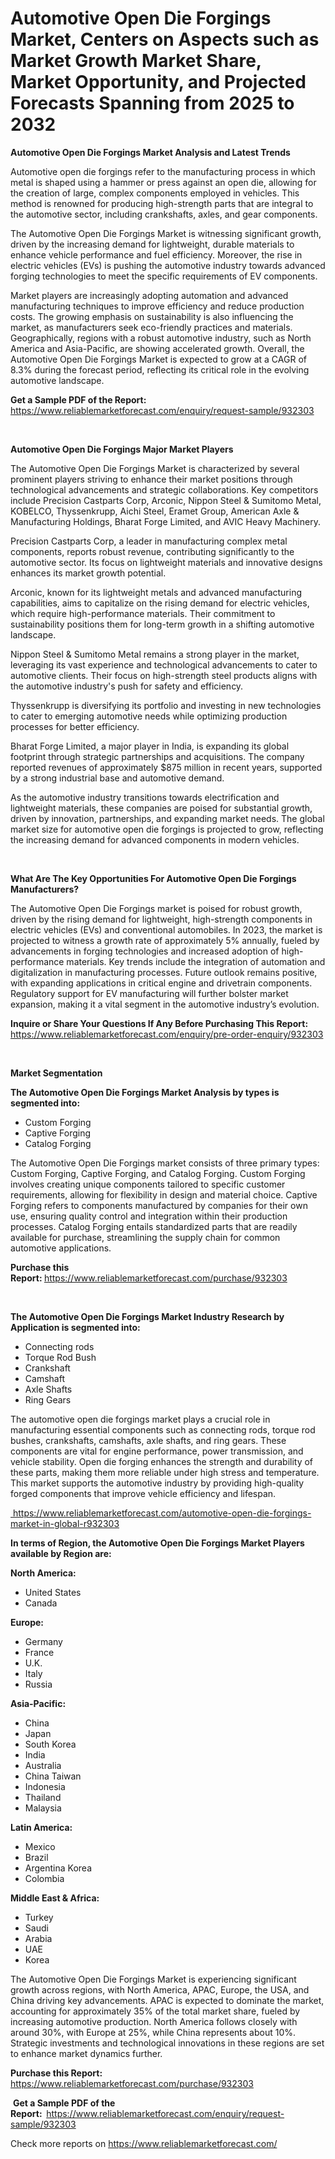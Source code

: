 <p><h1>Automotive Open Die Forgings Market, Centers on Aspects such as Market Growth Market Share, Market Opportunity, and Projected Forecasts Spanning from 2025 to 2032</h1></p><p><strong>Automotive Open Die Forgings Market Analysis and Latest Trends</strong></p>
<p><p>Automotive open die forgings refer to the manufacturing process in which metal is shaped using a hammer or press against an open die, allowing for the creation of large, complex components employed in vehicles. This method is renowned for producing high-strength parts that are integral to the automotive sector, including crankshafts, axles, and gear components. </p><p>The Automotive Open Die Forgings Market is witnessing significant growth, driven by the increasing demand for lightweight, durable materials to enhance vehicle performance and fuel efficiency. Moreover, the rise in electric vehicles (EVs) is pushing the automotive industry towards advanced forging technologies to meet the specific requirements of EV components. </p><p>Market players are increasingly adopting automation and advanced manufacturing techniques to improve efficiency and reduce production costs. The growing emphasis on sustainability is also influencing the market, as manufacturers seek eco-friendly practices and materials. Geographically, regions with a robust automotive industry, such as North America and Asia-Pacific, are showing accelerated growth. Overall, the Automotive Open Die Forgings Market is expected to grow at a CAGR of 8.3% during the forecast period, reflecting its critical role in the evolving automotive landscape.</p></p>
<p><strong>Get a Sample PDF of the Report:&nbsp;</strong> <a href="https://www.reliablemarketforecast.com/enquiry/request-sample/932303?utm_campaign=2277&utm_medium=2&utm_source=Github&utm_content=ia&utm_term=21032025&utm_id=automotive-open-die-forgings">https://www.reliablemarketforecast.com/enquiry/request-sample/932303</a></p>
<p>&nbsp;</p>
<p><strong>Automotive Open Die Forgings Major Market Players</strong></p>
<p><p>The Automotive Open Die Forgings Market is characterized by several prominent players striving to enhance their market positions through technological advancements and strategic collaborations. Key competitors include Precision Castparts Corp, Arconic, Nippon Steel & Sumitomo Metal, KOBELCO, Thyssenkrupp, Aichi Steel, Eramet Group, American Axle & Manufacturing Holdings, Bharat Forge Limited, and AVIC Heavy Machinery.</p><p>Precision Castparts Corp, a leader in manufacturing complex metal components, reports robust revenue, contributing significantly to the automotive sector. Its focus on lightweight materials and innovative designs enhances its market growth potential.</p><p>Arconic, known for its lightweight metals and advanced manufacturing capabilities, aims to capitalize on the rising demand for electric vehicles, which require high-performance materials. Their commitment to sustainability positions them for long-term growth in a shifting automotive landscape.</p><p>Nippon Steel & Sumitomo Metal remains a strong player in the market, leveraging its vast experience and technological advancements to cater to automotive clients. Their focus on high-strength steel products aligns with the automotive industry's push for safety and efficiency.</p><p>Thyssenkrupp is diversifying its portfolio and investing in new technologies to cater to emerging automotive needs while optimizing production processes for better efficiency.</p><p>Bharat Forge Limited, a major player in India, is expanding its global footprint through strategic partnerships and acquisitions. The company reported revenues of approximately $875 million in recent years, supported by a strong industrial base and automotive demand.</p><p>As the automotive industry transitions towards electrification and lightweight materials, these companies are poised for substantial growth, driven by innovation, partnerships, and expanding market needs. The global market size for automotive open die forgings is projected to grow, reflecting the increasing demand for advanced components in modern vehicles.</p></p>
<p>&nbsp;</p>
<p><strong>What Are The Key Opportunities For Automotive Open Die Forgings Manufacturers?</strong></p>
<p><p>The Automotive Open Die Forgings market is poised for robust growth, driven by the rising demand for lightweight, high-strength components in electric vehicles (EVs) and conventional automobiles. In 2023, the market is projected to witness a growth rate of approximately 5% annually, fueled by advancements in forging technologies and increased adoption of high-performance materials. Key trends include the integration of automation and digitalization in manufacturing processes. Future outlook remains positive, with expanding applications in critical engine and drivetrain components. Regulatory support for EV manufacturing will further bolster market expansion, making it a vital segment in the automotive industry’s evolution.</p></p>
<p><strong>Inquire or Share Your Questions If Any Before Purchasing This Report:</strong> <a href="https://www.reliablemarketforecast.com/enquiry/pre-order-enquiry/932303?utm_campaign=2277&utm_medium=2&utm_source=Github&utm_content=ia&utm_term=21032025&utm_id=automotive-open-die-forgings">https://www.reliablemarketforecast.com/enquiry/pre-order-enquiry/932303</a></p>
<p>&nbsp;</p>
<p><strong>Market Segmentation</strong></p>
<p><strong>The Automotive Open Die Forgings Market Analysis by types is segmented into:</strong></p>
<p><ul><li>Custom Forging</li><li>Captive Forging</li><li>Catalog Forging</li></ul></p>
<p><p>The Automotive Open Die Forgings market consists of three primary types: Custom Forging, Captive Forging, and Catalog Forging. Custom Forging involves creating unique components tailored to specific customer requirements, allowing for flexibility in design and material choice. Captive Forging refers to components manufactured by companies for their own use, ensuring quality control and integration within their production processes. Catalog Forging entails standardized parts that are readily available for purchase, streamlining the supply chain for common automotive applications.</p></p>
<p><strong>Purchase this Report:&nbsp;</strong><a href="https://www.reliablemarketforecast.com/purchase/932303?utm_campaign=2277&utm_medium=2&utm_source=Github&utm_content=ia&utm_term=21032025&utm_id=automotive-open-die-forgings">https://www.reliablemarketforecast.com/purchase/932303</a></p>
<p>&nbsp;</p>
<p><strong>The Automotive Open Die Forgings Market Industry Research by Application is segmented into:</strong></p>
<p><ul><li>Connecting rods</li><li>Torque Rod Bush</li><li>Crankshaft</li><li>Camshaft</li><li>Axle Shafts</li><li>Ring Gears</li></ul></p>
<p><p>The automotive open die forgings market plays a crucial role in manufacturing essential components such as connecting rods, torque rod bushes, crankshafts, camshafts, axle shafts, and ring gears. These components are vital for engine performance, power transmission, and vehicle stability. Open die forging enhances the strength and durability of these parts, making them more reliable under high stress and temperature. This market supports the automotive industry by providing high-quality forged components that improve vehicle efficiency and lifespan.</p></p>
<p><a href="https://www.reliablemarketforecast.com/automotive-open-die-forgings-market-in-global-r932303?utm_campaign=2277&utm_medium=2&utm_source=Github&utm_content=ia&utm_term=21032025&utm_id=automotive-open-die-forgings">&nbsp;https://www.reliablemarketforecast.com/automotive-open-die-forgings-market-in-global-r932303</a></p>
<p><strong>In terms of Region, the Automotive Open Die Forgings Market Players available by Region are:</strong></p>
<p>
    <p> <strong> North America: </strong>
        <ul>
            <li>United States</li>
            <li>Canada</li>
        </ul>
        </p> 
    <p> <strong> Europe: </strong>
        <ul>
            <li>Germany</li>
            <li>France</li>
            <li>U.K.</li>
            <li>Italy</li>
            <li>Russia</li>
        </ul>
        </p> 
    <p> <strong> Asia-Pacific: </strong>
        <ul>
            <li>China</li>
            <li>Japan</li>
            <li>South Korea</li>
            <li>India</li>
            <li>Australia</li>
            <li>China Taiwan</li>
            <li>Indonesia</li>
            <li>Thailand</li>
            <li>Malaysia</li>
        </ul>
        </p> 
    <p> <strong> Latin America: </strong>
        <ul>
            <li>Mexico</li>
            <li>Brazil</li>
            <li>Argentina Korea</li>
            <li>Colombia</li>
        </ul>
        </p> 
    <p> <strong> Middle East & Africa: </strong>
        <ul>
            <li>Turkey</li>
            <li>Saudi</li>
            <li>Arabia</li>
            <li>UAE</li>
            <li>Korea</li>
        </ul>
    </p>
    </p>
<p><p>The Automotive Open Die Forgings Market is experiencing significant growth across regions, with North America, APAC, Europe, the USA, and China driving key advancements. APAC is expected to dominate the market, accounting for approximately 35% of the total market share, fueled by increasing automotive production. North America follows closely with around 30%, with Europe at 25%, while China represents about 10%. Strategic investments and technological innovations in these regions are set to enhance market dynamics further.</p></p>
<p><strong>Purchase this Report: </strong><a href="https://www.reliablemarketforecast.com/purchase/932303?utm_campaign=2277&utm_medium=2&utm_source=Github&utm_content=ia&utm_term=21032025&utm_id=automotive-open-die-forgings">https://www.reliablemarketforecast.com/purchase/932303</a></p>
<p>&nbsp;<strong>Get a Sample PDF of the Report:&nbsp;&nbsp;</strong><a href="https://www.reliablemarketforecast.com/enquiry/request-sample/932303?utm_campaign=2277&utm_medium=2&utm_source=Github&utm_content=ia&utm_term=21032025&utm_id=automotive-open-die-forgings">https://www.reliablemarketforecast.com/enquiry/request-sample/932303</a></p>
<p><strong></strong></p>
<p>Check more reports on <a href="https://www.reliablemarketforecast.com/?utm_campaign=2277&utm_medium=2&utm_source=Github&utm_content=ia&utm_term=21032025&utm_id=automotive-open-die-forgings">https://www.reliablemarketforecast.com/</a></p>